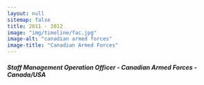 ```yaml
---
layout: null
sitemap: false
title: 2011 - 2012
image: "img/timeline/fac.jpg"
image-alt: "canadian armed forces"
image-title: "Canadian Armed Forces"
---
```

##### Staff Management Operation Officer - Canadian Armed Forces - Canada/USA